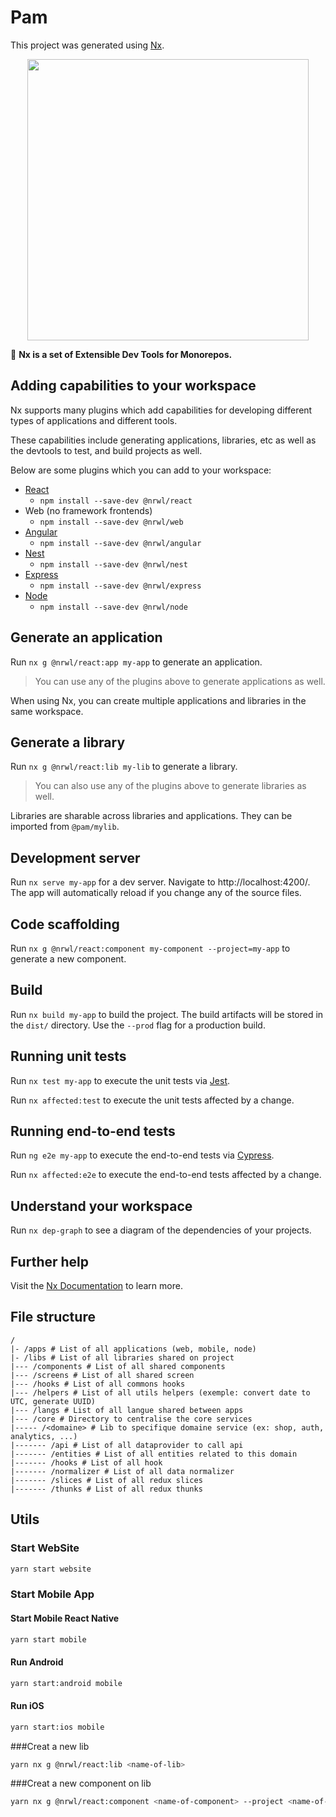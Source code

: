 # Pam

This project was generated using [Nx](https://nx.dev).

<p align="center"><img src="https://raw.githubusercontent.com/nrwl/nx/master/nx-logo.png" width="450"></p>

🔎 **Nx is a set of Extensible Dev Tools for Monorepos.**

## Adding capabilities to your workspace

Nx supports many plugins which add capabilities for developing different types of applications and different tools.

These capabilities include generating applications, libraries, etc as well as the devtools to test, and build projects as well.

Below are some plugins which you can add to your workspace:

- [React](https://reactjs.org)
  - `npm install --save-dev @nrwl/react`
- Web (no framework frontends)
  - `npm install --save-dev @nrwl/web`
- [Angular](https://angular.io)
  - `npm install --save-dev @nrwl/angular`
- [Nest](https://nestjs.com)
  - `npm install --save-dev @nrwl/nest`
- [Express](https://expressjs.com)
  - `npm install --save-dev @nrwl/express`
- [Node](https://nodejs.org)
  - `npm install --save-dev @nrwl/node`

## Generate an application

Run `nx g @nrwl/react:app my-app` to generate an application.

> You can use any of the plugins above to generate applications as well.

When using Nx, you can create multiple applications and libraries in the same workspace.

## Generate a library

Run `nx g @nrwl/react:lib my-lib` to generate a library.

> You can also use any of the plugins above to generate libraries as well.

Libraries are sharable across libraries and applications. They can be imported from `@pam/mylib`.

## Development server

Run `nx serve my-app` for a dev server. Navigate to http://localhost:4200/. The app will automatically reload if you change any of the source files.

## Code scaffolding

Run `nx g @nrwl/react:component my-component --project=my-app` to generate a new component.

## Build

Run `nx build my-app` to build the project. The build artifacts will be stored in the `dist/` directory. Use the `--prod` flag for a production build.

## Running unit tests

Run `nx test my-app` to execute the unit tests via [Jest](https://jestjs.io).

Run `nx affected:test` to execute the unit tests affected by a change.

## Running end-to-end tests

Run `ng e2e my-app` to execute the end-to-end tests via [Cypress](https://www.cypress.io).

Run `nx affected:e2e` to execute the end-to-end tests affected by a change.

## Understand your workspace

Run `nx dep-graph` to see a diagram of the dependencies of your projects.

## Further help

Visit the [Nx Documentation](https://nx.dev) to learn more.

## File structure

```
/
|- /apps # List of all applications (web, mobile, node)
|- /libs # List of all libraries shared on project
|--- /components # List of all shared components
|--- /screens # List of all shared screen
|--- /hooks # List of all commons hooks
|--- /helpers # List of all utils helpers (exemple: convert date to UTC, generate UUID)
|--- /langs # List of all langue shared between apps
|--- /core # Directory to centralise the core services
|----- /<domaine> # Lib to specifique domaine service (ex: shop, auth, analytics, ...)
|------- /api # List of all dataprovider to call api
|------- /entities # List of all entities related to this domain
|------- /hooks # List of all hook
|------- /normalizer # List of all data normalizer
|------- /slices # List of all redux slices
|------- /thunks # List of all redux thunks
```

## Utils

### Start WebSite

```bash
yarn start website
```

### Start Mobile App

#### Start Mobile React Native

```bash
yarn start mobile
```

#### Run Android

```bash
yarn start:android mobile
```

#### Run iOS

```bash
yarn start:ios mobile
```

###Creat a new lib

```bash
yarn nx g @nrwl/react:lib <name-of-lib>
```

###Creat a new component on lib

```bash
yarn nx g @nrwl/react:component <name-of-component> --project <name-of-lib>
```
